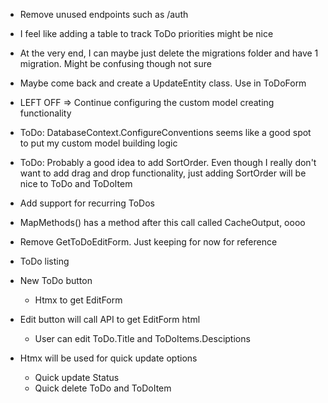 * Remove unused endpoints such as /auth
* I feel like adding a table to track ToDo priorities might be nice
* At the very end, I can maybe just delete the migrations folder and have 1 migration. Might be confusing though not sure
* Maybe come back and create a UpdateEntity class. Use in ToDoForm
* LEFT OFF => Continue configuring the custom model creating functionality
* ToDo: DatabaseContext.ConfigureConventions seems like a good spot to put my custom model building logic
* ToDo: Probably a good idea to add SortOrder. Even though I really don't want to add drag and drop functionality, just adding SortOrder will be nice to ToDo and ToDoItem
* Add support for recurring ToDos
* MapMethods() has a method after this call called CacheOutput, oooo
* Remove GetToDoEditForm. Just keeping for now for reference

* ToDo listing
* New ToDo button
	* Htmx to get EditForm
* Edit button will call API to get EditForm html
	* User can edit ToDo.Title and ToDoItems.Desciptions
* Htmx will be used for quick update options
	* Quick update Status
	* Quick delete ToDo and ToDoItem